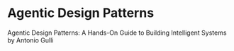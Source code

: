 # Agentic Design Patterns
Agentic Design Patterns: A Hands-On Guide to Building Intelligent Systems by Antonio Gulli
